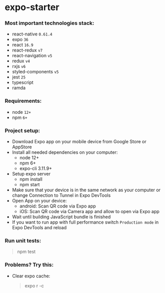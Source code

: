 # expo-starter

### Most important technologies stack:
- react-native `0.61.4`
- expo `36`
- react `16.9`
- react-redux `v7`
- react-navigation `v5`
- redux `v4`
- rxjs `v6`
- styled-components `v5`
- jest `25`
- typescript
- ramda

### Requirements:
- node `12+`
- npm `6+`

### Project setup:
- Download Expo app on your mobile device from Google Store or AppStore
- Install all needed dependencies on your computer:
  - node 12+
  - npm 6+
  - expo-cli 3.11.9+
- Setup expo server
  - npm install
  - npm start
- Make sure that your device is in the same network as your computer or change Connection to Tunnel in Expo DevTools
- Open App on your device:
  - android: Scan QR code via Expo app
  - iOS: Scan QR code via Camera app and allow to open via Expo app
- Wait until building JavaScript bundle is finished
- If you want to run app with full performance switch `Production mode` in Expo DevTools and reload

### Run unit tests:
> npm test

### Problems? Try this:
- Clear expo cache:
  > expo r -c
